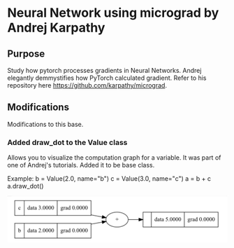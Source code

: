# Neural Network using micrograd by Andrej Karpathy
## Purpose
Study how pytorch processes gradients in Neural Networks. Andrej elegantly demmystifies how PyTorch calculated gradient. 
Refer to his repository here https://github.com/karpathy/micrograd.

## Modifications
Modifications to this base.
### Added draw_dot to the Value class
Allows you to visualize the computation graph for a variable. It was part of one of Andrej's tutorials. Added it to be base class.

Example: 
b = Value(2.0, name="b")
c = Value(3.0, name="c")
a = b + c
a.draw_dot()

![alt text](assets/Micrograd_example_1.png) 

